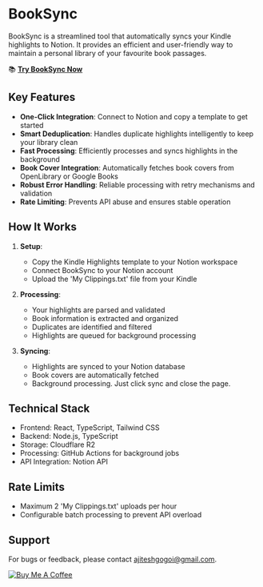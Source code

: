 # BookSync

BookSync is a streamlined tool that automatically syncs your Kindle highlights to Notion. It provides an efficient and user-friendly way to maintain a personal library of your favourite book passages.

📚 **[Try BookSync Now](https://booksync.vercel.app/)**

## Key Features

- **One-Click Integration**: Connect to Notion and copy a template to get started
- **Smart Deduplication**: Handles duplicate highlights intelligently to keep your library clean
- **Fast Processing**: Efficiently processes and syncs highlights in the background
- **Book Cover Integration**: Automatically fetches book covers from OpenLibrary or Google Books
- **Robust Error Handling**: Reliable processing with retry mechanisms and validation
- **Rate Limiting**: Prevents API abuse and ensures stable operation

## How It Works

1. **Setup**: 
   - Copy the Kindle Highlights template to your Notion workspace
   - Connect BookSync to your Notion account
   - Upload the 'My Clippings.txt' file from your Kindle

2. **Processing**:
   - Your highlights are parsed and validated
   - Book information is extracted and organized
   - Duplicates are identified and filtered
   - Highlights are queued for background processing

3. **Syncing**:
   - Highlights are synced to your Notion database
   - Book covers are automatically fetched
   - Background processing. Just click sync and close the page.

## Technical Stack

- Frontend: React, TypeScript, Tailwind CSS
- Backend: Node.js, TypeScript
- Storage: Cloudflare R2
- Processing: GitHub Actions for background jobs
- API Integration: Notion API

## Rate Limits

- Maximum 2 'My Clippings.txt' uploads per hour
- Configurable batch processing to prevent API overload

## Support

For bugs or feedback, please contact ajiteshgogoi@gmail.com.

<p align="left">
  <a href="https://ko-fi.com/gogoi">
    <img src="https://img.shields.io/badge/Buy_Me_A_Coffee-Support_Development-FFDD00?style=for-the-badge&logo=ko-fi&logoColor=black" alt="Buy Me A Coffee" />
  </a>
</p>

